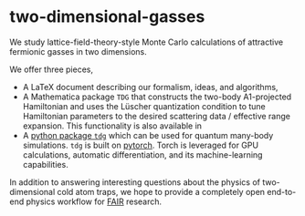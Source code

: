 # two-dimensional-gasses

We study lattice-field-theory-style Monte Carlo calculations of attractive fermionic gasses in two dimensions.

We offer three pieces,

 - A LaTeX document describing our formalism, ideas, and algorithms,
 - A Mathematica package `TDG` that constructs the two-body A1-projected Hamiltonian and uses the Lüscher quantization condition to tune Hamiltonian parameters to the desired scattering data / effective range expansion.  This functionality is also available in
 - A [python package `tdg`][docs] which can be used for quantum many-body simulations.  `tdg` is built on [pytorch][torch].  Torch is leveraged for GPU calculations, automatic differentiation, and its machine-learning capabilities.

In addition to answering interesting questions about the physics of two-dimensional cold atom traps, we hope to provide a completely open end-to-end physics workflow for [FAIR][bennett] research.




 [torch]: https://pytorch.org/
 [bennett]: https://edbennett.github.io/lattice2022-survey-talk/
 [docs]: https://two-dimensional-gasses.readthedocs.io
